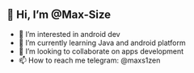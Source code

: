 ## 👋 Hi, I’m @Max-Size
- 👀 I’m interested in android dev
- 🌱 I’m currently learning Java and android platform
- 💞️ I’m looking to collaborate on apps development
- 📫 How to reach me telegram: @maxs1zen

<!---
Max-Size/Max-Size is a ✨ special ✨ repository because its `README.md` (this file) appears on your GitHub profile.
You can click the Preview link to take a look at your changes.
--->
